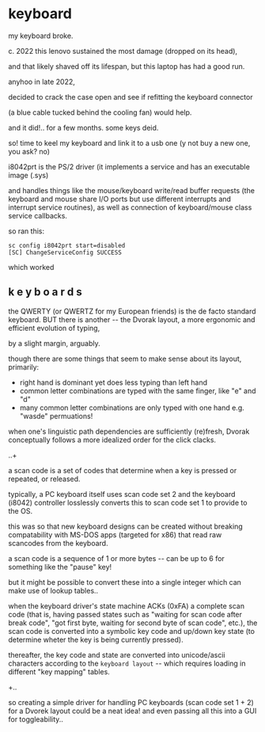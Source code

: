 # keyboard

my keyboard broke.

c. 2022 this lenovo sustained the most damage (dropped on its head),

and that likely shaved off its lifespan, but this laptop has had a good run.

anyhoo in late 2022,

decided to crack the case open and see if refitting the keyboard connector

(a blue cable tucked behind the cooling fan) would help.

and it did!.. for a few months. some keys deid.

so! time to keel my keyboard and link it to a usb one (y not buy a new one, you ask? no)

i8042prt is the PS/2 driver (it implements a service and has an executable image (.sys) 

and handles things like the mouse/keyboard write/read buffer requests (the keyboard and mouse share I/O ports but use different interrupts and interrupt service routines), as well as connection
of keyboard/mouse class service callbacks.

so ran this:

```
sc config i8042prt start=disabled
[SC] ChangeServiceConfig SUCCESS
```

which worked

## k e y b o a r d s

the QWERTY (or QWERTZ for my European friends) is the de facto standard keyboard. 
BUT there is another -- the Dvorak layout, a more ergonomic and efficient evolution of typing, 

by a slight margin, arguably.

though there are some things that seem to make sense about its layout, primarily:
- right hand is dominant yet does less typing than left hand
- common letter combinations are typed with the same finger, like "e" and "d"
- many common letter combinations are only typed with one hand e.g. "wasde" permuations!

when one's linguistic path dependencies are 
sufficiently (re)fresh, Dvorak conceptually follows a more idealized order for the click clacks.

..+

a scan code is a set of codes that determine when a key is pressed or repeated, or released.

typically, a PC keyboard itself uses scan code set 2 
and the keyboard (i8042) controller losslessly converts this to scan code set 1 to provide to the OS.

this was so that new keyboard designs can be created without breaking compatability 
with MS-DOS apps (targeted for x86) that read raw scancodes from the keyboard.

a scan code is a sequence of 1 or more bytes -- can be up to 6 for something like the "pause" key!

but it might be possible to convert these into a single integer which can make use of lookup tables..

when the keyboard driver's state machine ACKs (0xFA) a complete scan code
(that is, having passed states such as "waiting for scan code after break code", "got first byte,
waiting for second byte of scan code", etc.), the scan code is converted into a symbolic key code
and up/down key state (to determine wheter the key is being currently pressed). 

thereafter, the key code and state are converted into unicode/ascii characters according to the
`keyboard layout` -- which requires loading in different "key mapping" tables.

+..

so creating a simple driver for handling PC keyboards (scan code set 1 + 2) for a Dvorek layout
could be a neat idea! and even passing all this into a GUI for toggleability..







